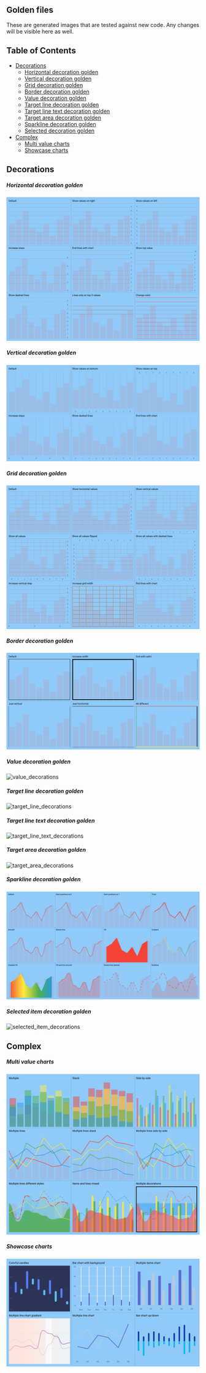 ## Golden files
These are generated images that are tested against new code.
Any changes will be visible here as well.

## Table of Contents
* [Decorations](#decorations)
    * [Horizontal decoration golden](#horizontal-decoration-golden)
    * [Vertical decoration golden](#vertical-decoration-golden)
    * [Grid decoration golden](#grid-decoration-golden)
    * [Border decoration golden](#border-decoration-golden)
    * [Value decoration golden](#value-decoration-golden)
    * [Target line decoration golden](#target-line-decoration-golden)
    * [Target line text decoration golden](#target-line-text-decoration-golden)
    * [Target area decoration golden](#target-area-decoration-golden)
    * [Sparkline decoration golden](#sparkline-decoration-golden)
    * [Selected decoration golden](#selected-item-decoration-golden)
* [Complex](#complex)
    * [Multi value charts](#multi-value-charts)
    * [Showcase charts](#showcase-charts)

## Decorations

##### Horizontal decoration golden
![horizontal_decorations]

##### Vertical decoration golden
![vertical_decorations]

##### Grid decoration golden
![grid_decorations]

##### Border decoration golden
![border_decorations]

##### Value decoration golden
![value_decorations]

##### Target line decoration golden
![target_line_decorations]

##### Target line text decoration golden
![target_line_text_decorations]

##### Target area decoration golden
![target_area_decorations]

##### Sparkline decoration golden
![sparkline_decorations]

##### Selected item decoration golden
![selected_item_decorations]

## Complex

##### Multi value charts
![complex_multi_value]

##### Showcase charts
![showcase]

[vertical_decorations]: decoration/goldens/macos/vertical_decoration_golden.png
[horizontal_decorations]: decoration/goldens/macos/horizontal_decoration_golden.png
[grid_decorations]: decoration/goldens/macos/grid_decoration_golden.png
[border_decorations]: decoration/goldens/macos/border_decoration_golden.png
[value_decorations]: decoration/goldens/macos/value_decoration_golden.png
[target_line_decorations]: decoration/goldens/macos/target_line_decoration_golden.png
[target_line_text_decorations]: decoration/goldens/macos/target_line_text_decoration_golden.png
[target_area_decorations]: decoration/goldens/macos/target_area_decoration_golden.png
[sparkline_decorations]: decoration/goldens/macos/sparkline_decoration_golden.png
[selected_item_decorations]: decoration/goldens/macos/selected_item_decoration_golden.png
[complex_multi_value]: complex/goldens/macos/complex_multi_charts.png
[showcase]: complex/goldens/macos/showcase_charts.png